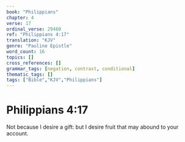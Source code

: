 ```yaml
---
book: "Philippians"
chapter: 4
verse: 17
ordinal_verse: 29460
ref: "Philippians 4:17"
translation: "KJV"
genre: "Pauline Epistle"
word_count: 16
topics: []
cross_references: []
grammar_tags: [negation, contrast, conditional]
thematic_tags: []
tags: ["Bible","KJV","Philippians"]
---
```


# Philippians 4:17

Not because I desire a gift: but I desire fruit that may abound to your account.
